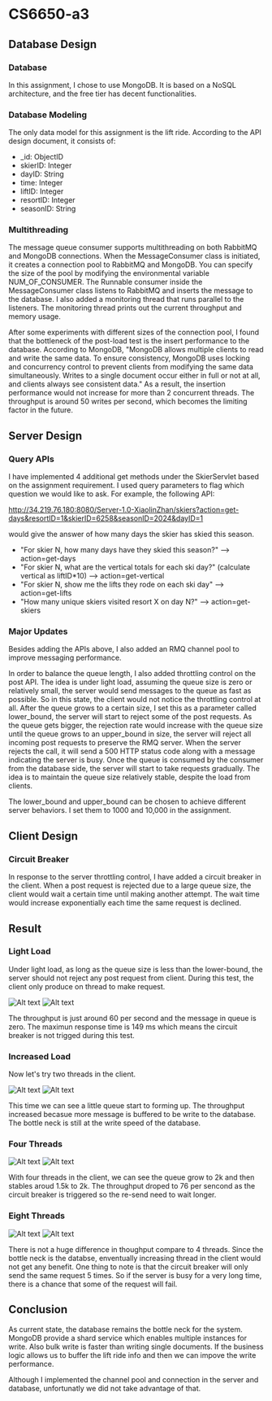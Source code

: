 # CS6650-a3

## Database Design
### Database
In this assignment, I chose to use MongoDB. It is based on a NoSQL architecture, and the free tier has decent functionalities.
### Database Modeling
The only data model for this assignment is the lift ride. According to the API design document, it consists of:
* _id: ObjectID
* skierID: Integer
* dayID: String
* time: Integer
* liftID: Integer
* resortID: Integer
* seasonID: String
### Multithreading
The message queue consumer supports multithreading on both RabbitMQ and MongoDB connections. When the MessageConsumer class is initiated, it creates a connection pool to RabbitMQ and MongoDB. You can specify the size of the pool by modifying the environmental variable NUM_OF_CONSUMER. The Runnable consumer inside the MessageConsumer class listens to RabbitMQ and inserts the message to the database. I also added a monitoring thread that runs parallel to the listeners. The monitoring thread prints out the current throughput and memory usage.

After some experiments with different sizes of the connection pool, I found that the bottleneck of the post-load test is the insert performance to the database. According to MongoDB, "MongoDB allows multiple clients to read and write the same data. To ensure consistency, MongoDB uses locking and concurrency control to prevent clients from modifying the same data simultaneously. Writes to a single document occur either in full or not at all, and clients always see consistent data." As a result, the insertion performance would not increase for more than 2 concurrent threads. The throughput is around 50 writes per second, which becomes the limiting factor in the future.
## Server Design
### Query APIs
I have implemented 4 additional get methods under the SkierServlet based on the assignment requirement. I used query parameters to flag which question we would like to ask. For example, the following API:

http://34.219.76.180:8080/Server-1.0-XiaolinZhan/skiers?action=get-days&resortID=1&skierID=6258&seasonID=2024&dayID=1

would give the answer of how many days the skier has skied this season.
* "For skier N, how many days have they skied this season?" --> action=get-days
* "For skier N, what are the vertical totals for each ski day?" (calculate vertical as liftID*10) --> action=get-vertical
* "For skier N, show me the lifts they rode on each ski day" --> action=get-lifts
* "How many unique skiers visited resort X on day N?" --> action=get-skiers
### Major Updates
Besides adding the APIs above, I also added an RMQ channel pool to improve messaging performance.

In order to balance the queue length, I also added throttling control on the post API. The idea is under light load, assuming the queue size is zero or relatively small, the server would send messages to the queue as fast as possible. So in this state, the client would not notice the throttling control at all. After the queue grows to a certain size, I set this as a parameter called lower_bound, the server will start to reject some of the post requests. As the queue gets bigger, the rejection rate would increase with the queue size until the queue grows to an upper_bound in size, the server will reject all incoming post requests to preserve the RMQ server. When the server rejects the call, it will send a 500 HTTP status code along with a message indicating the server is busy. Once the queue is consumed by the consumer from the database side, the server will start to take requests gradually. The idea is to maintain the queue size relatively stable, despite the load from clients.

The lower_bound and upper_bound can be chosen to achieve different server behaviors. I set them to 1000 and 10,000 in the assignment.
## Client Design
### Circuit Breaker
In response to the server throttling control, I have added a circuit breaker in the client. When a post request is rejected due to a large queue size, the client would wait a certain time until making another attempt. The wait time would increase exponentially each time the same request is declined.
## Result
### Light Load
Under light load, as long as the queue size is less than the lower-bound, the server should not reject any post request from client. During this test, the client only produce on thread to make request.

![Alt text](https://github.com/zhan-xl/CS6650-a3/blob/e088b6ff3c35f2cf5f26008a2eb7631f98e4bec1/pics/client-1.png)
![Alt text](https://github.com/zhan-xl/CS6650-a3/blob/e088b6ff3c35f2cf5f26008a2eb7631f98e4bec1/pics/rmq-1.png)

The throughput is just around 60 per second and the message in queue is zero. The maximun response time is 149 ms which means the circuit breaker is not trigged during this test.
### Increased Load
Now let's try two threads in the client. 

![Alt text](https://github.com/zhan-xl/CS6650-a3/blob/ed0749f61f6efc1c1efd543057049c3435f025ea/pics/client-2.png)
![Alt text](https://github.com/zhan-xl/CS6650-a3/blob/ed0749f61f6efc1c1efd543057049c3435f025ea/pics/rmq-2.png)

This time we can see a little queue start to forming up. The throughput increased becasue more message is buffered to be write to the database. The bottle neck is still at the write speed of the database.
### Four Threads
![Alt text](https://github.com/zhan-xl/CS6650-a3/blob/ed0749f61f6efc1c1efd543057049c3435f025ea/pics/client-4.png)
![Alt text](https://github.com/zhan-xl/CS6650-a3/blob/ed0749f61f6efc1c1efd543057049c3435f025ea/pics/rmq-4.png)

With four threads in the client, we can see the queue grow to 2k and then stables aroud 1.5k to 2k. The throughput droped to 76 per sencond as the circuit breaker is triggered so the re-send need to wait longer.

### Eight Threads

![Alt text](https://github.com/zhan-xl/CS6650-a3/blob/ed0749f61f6efc1c1efd543057049c3435f025ea/pics/client-8.png)
![Alt text](https://github.com/zhan-xl/CS6650-a3/blob/ed0749f61f6efc1c1efd543057049c3435f025ea/pics/rmq-8.png)

There is not a huge difference in thoughput compare to 4 threads. Since the bottle neck is the databse, enventually increasing thread in the client would not get any benefit. One thing to note is that the circuit breaker will only send the same request 5 times. So if the server is busy for a very long time, there is a chance that some of the request will fail.

## Conclusion
As current state, the database remains the bottle neck for the system. MongoDB provide a shard service which enables multiple instances for write. Also bulk write is faster than writing single documents. If the business logic allows us to buffer the lift ride info and then we can impove the write performance.

Although I implemented the channel pool and connection in the server and database, unfortunatly we did not take advantage of that.
